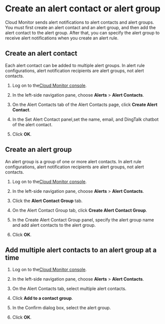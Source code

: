 # Create an alert contact or alert group

Cloud Monitor sends alert notifications to alert contacts and alert groups. You must first create an alert contact and an alert group, and then add the alert contact to the alert group. After that, you can specify the alert group to receive alert notifications when you create an alert rule.

## Create an alert contact

Each alert contact can be added to multiple alert groups. In alert rule configurations, alert notification recipients are alert groups, not alert contacts.

1.  Log on to the[Cloud Monitor console](https://cms-intl.console.aliyun.com).

2.  In the left-side navigation pane, choose **Alerts** \> **Alert Contacts**.

3.  On the Alert Contacts tab of the Alert Contacts page, click **Create Alert Contact**.

4.  In the Set Alert Contact panel,set the name, email, and DingTalk chatbot of the alert contact.

5.  Click **OK**.


## Create an alert group

An alert group is a group of one or more alert contacts. In alert rule configurations, alert notification recipients are alert groups, not alert contacts.

1.  Log on to the[Cloud Monitor console](https://cms-intl.console.aliyun.com).

2.  In the left-side navigation pane, choose **Alerts** \> **Alert Contacts**.

3.  Click the **Alert Contact Group** tab.

4.  On the Alert Contact Group tab, click **Create Alert Contact Group**.

5.  In the Create Alert Contact Group panel, specify the alert group name and add alert contacts to the alert group.

6.  Click **OK**.


## Add multiple alert contacts to an alert group at a time

1.  Log on to the[Cloud Monitor console](https://cms-intl.console.aliyun.com).

2.  In the left-side navigation pane, choose **Alerts** \> **Alert Contacts**.

3.  On the Alert Contacts tab, select multiple alert contacts.

4.  Click **Add to a contact group**.

5.  In the Confirm dialog box, select the alert group.

6.  Click **OK**.


